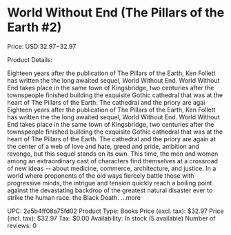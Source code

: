 # World Without End (The Pillars of the Earth #2)

Price: USD:$32.97-$32.97

Product Details:

Eighteen years after the publication of The Pillars of the Earth, Ken Follett has written the the long awaited sequel, World Without End. World Without End takes place in the same town of Kingsbridge, two centuries after the townspeople finished building the exquisite Gothic cathedral that was at the heart of The Pillars of the Earth. The cathedral and the priory are agai Eighteen years after the publication of The Pillars of the Earth, Ken Follett has written the the long awaited sequel, World Without End. World Without End takes place in the same town of Kingsbridge, two centuries after the townspeople finished building the exquisite Gothic cathedral that was at the heart of The Pillars of the Earth. The cathedral and the priory are again at the center of a web of love and hate, greed and pride, ambition and revenge, but this sequel stands on its own. This time, the men and women among an extraordinary cast of characters find themselves at a crossroad of new ideas -- about medicine, commerce, architecture, and justice. In a world where proponents of the old ways fiercely battle those with progressive minds, the intrigue and tension quickly reach a boiling point against the devastating backdrop of the greatest natural disaster ever to strike the human race: the Black Death. ...more

UPC: 2e5b4ff08a75fd02
Product Type: Books
Price (excl. tax): $32.97
Price (incl. tax): $32.97
Tax: $0.00
Availability: In stock (5 available)
Number of reviews: 0